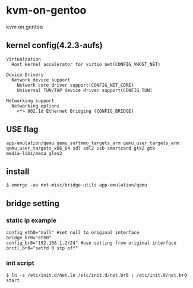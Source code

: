 # kvm-on-gentoo
kvm on gentoo

## kernel config(4.2.3-aufs)

    Virtualzation
      Host kernel accelerator for virtio net(CONFIG_VHOST_NET)
      
    Device Drivers
      Network device support
        Network core driver support(CONFIG_NET_CORE)
        Universal TUN/TAP device driver support(CONFIG_TUN)
        
    Networking support
      Networking options
        <*> 802.1d Ethernet Bridging (CONFIG_BRIDGE)

## USE flag

    app-emulation/qemu qemu_softmmu_targets_arm qemu_user_targets_arm qemu_user_targets_x86_64 sdl sdl2 usb smartcard gtk2 gtk
    media-libs/mesa gles2

## install

    $ emerge -av net-misc/bridge-utils app-emulation/qemu

## bridge setting
### static ip example

    config_eth0="null" #set null to original interface 
    bridge_br0="eth0"
    config_br0="192.168.1.2/24" #use setting from original interface
    brctl_br0="setfd 0 stp off"

### init script

    $ ln -s /etc/init.d/net.lo /etc/init.d/net.br0 ; /etc/init.d/net.br0 start
